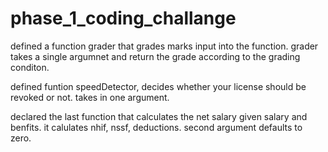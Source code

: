# phase_1_coding_challange
defined a function grader that grades marks input into the function.
grader takes a single argumnet and return the grade according to the grading conditon.

defined funtion speedDetector, decides whether your license should be revoked or not.
takes in one argument.

declared the last function that calculates the net salary given salary and benfits. it calulates nhif, nssf, deductions. second argument defaults to zero.